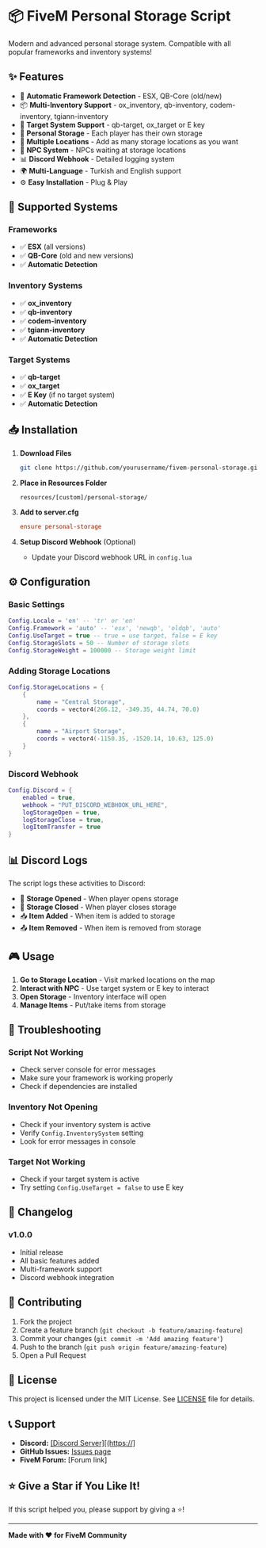 # 📦 FiveM Personal Storage Script

Modern and advanced personal storage system. Compatible with all popular frameworks and inventory systems!

## ✨ Features

- 🔄 **Automatic Framework Detection** - ESX, QB-Core (old/new)
- 📦 **Multi-Inventory Support** - ox_inventory, qb-inventory, codem-inventory, tgiann-inventory
- 🎯 **Target System Support** - qb-target, ox_target or E key
- 👤 **Personal Storage** - Each player has their own storage
- 📍 **Multiple Locations** - Add as many storage locations as you want
- 🤖 **NPC System** - NPCs waiting at storage locations
- 📊 **Discord Webhook** - Detailed logging system
- 🌍 **Multi-Language** - Turkish and English support
- ⚙️ **Easy Installation** - Plug & Play

## 🚀 Supported Systems

### Frameworks
- ✅ **ESX** (all versions)
- ✅ **QB-Core** (old and new versions)
- ✅ **Automatic Detection**

### Inventory Systems
- ✅ **ox_inventory**
- ✅ **qb-inventory** 
- ✅ **codem-inventory**
- ✅ **tgiann-inventory**
- ✅ **Automatic Detection**

### Target Systems
- ✅ **qb-target**
- ✅ **ox_target**
- ✅ **E Key** (if no target system)
- ✅ **Automatic Detection**

## 📥 Installation

1. **Download Files**
   ```bash
   git clone https://github.com/yourusername/fivem-personal-storage.git
   ```

2. **Place in Resources Folder**
   ```
   resources/[custom]/personal-storage/
   ```

3. **Add to server.cfg**
   ```cfg
   ensure personal-storage
   ```

4. **Setup Discord Webhook** (Optional)
   - Update your Discord webhook URL in `config.lua`

## ⚙️ Configuration

### Basic Settings
```lua
Config.Locale = 'en' -- 'tr' or 'en'
Config.Framework = 'auto' -- 'esx', 'newqb', 'oldqb', 'auto'
Config.UseTarget = true -- true = use target, false = E key
Config.StorageSlots = 50 -- Number of storage slots
Config.StorageWeight = 100000 -- Storage weight limit
```

### Adding Storage Locations
```lua
Config.StorageLocations = {
    {
        name = "Central Storage",
        coords = vector4(266.12, -349.35, 44.74, 70.0)
    },
    {
        name = "Airport Storage", 
        coords = vector4(-1150.35, -1520.14, 10.63, 125.0)
    }
}
```

### Discord Webhook
```lua
Config.Discord = {
    enabled = true,
    webhook = "PUT_DISCORD_WEBHOOK_URL_HERE",
    logStorageOpen = true,
    logStorageClose = true,
    logItemTransfer = true
}
```

## 📊 Discord Logs

The script logs these activities to Discord:
- 📂 **Storage Opened** - When player opens storage
- 📁 **Storage Closed** - When player closes storage  
- 📥 **Item Added** - When item is added to storage
- 📤 **Item Removed** - When item is removed from storage

## 🎮 Usage

1. **Go to Storage Location** - Visit marked locations on the map
2. **Interact with NPC** - Use target system or E key to interact
3. **Open Storage** - Inventory interface will open
4. **Manage Items** - Put/take items from storage

## 🔧 Troubleshooting

### Script Not Working
- Check server console for error messages
- Make sure your framework is working properly
- Check if dependencies are installed

### Inventory Not Opening
- Check if your inventory system is active
- Verify `Config.InventorySystem` setting
- Look for error messages in console

### Target Not Working
- Check if your target system is active
- Try setting `Config.UseTarget = false` to use E key

## 📝 Changelog

### v1.0.0
- Initial release
- All basic features added
- Multi-framework support
- Discord webhook integration

## 🤝 Contributing

1. Fork the project
2. Create a feature branch (`git checkout -b feature/amazing-feature`)
3. Commit your changes (`git commit -m 'Add amazing feature'`)
4. Push to the branch (`git push origin feature/amazing-feature`)
5. Open a Pull Request

## 📄 License

This project is licensed under the MIT License. See [LICENSE](LICENSE) file for details.

## 📞 Support

- **Discord:** [[Discord Server][(https://]](https://discord.com/invite/xewdev)
- **GitHub Issues:** [Issues page](https://github.com/sawblaxe/Fivem-Storage-Scripts/issues)
- **FiveM Forum:** [Forum link]

## ⭐ Give a Star if You Like It!

If this script helped you, please support by giving a ⭐!

---

**Made with ❤️ for FiveM Community**
